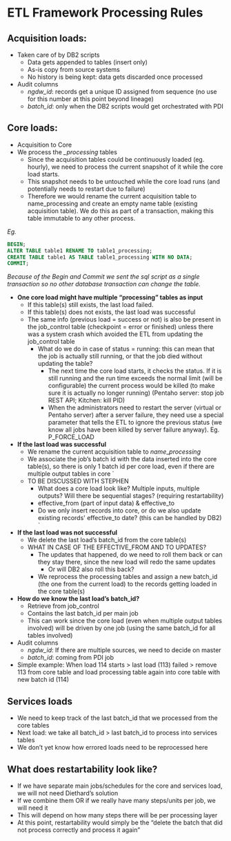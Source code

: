 # ETL Framework Processing Rules
## Acquisition loads: 
* Taken care of by DB2 scripts
	* Data gets appended to tables (insert only)
	* As-is copy from source systems
	* No history is being kept: data gets discarded once processed
* Audit columns
	* *ngdw_id*: records get a unique ID assigned from sequence (no use for this number at this point beyond lineage)
	* *batch_id*: only when the DB2 scripts would get orchestrated with PDI

## Core loads: 
* Acquisition to Core
* We process the *_processing* tables
	* Since the acquisition tables could be continuously loaded (eg. hourly), we need to process the current snapshot of it while the core load starts. 
	* This snapshot needs to be untouched while the core load runs (and potentially needs to restart due to failure)
	* Therefore we would rename the current acquisition table to name_processing and create an empty name table (existing acquisition table). We do this as part of a transaction, making this table immutable to any other process.

*Eg.*
```sql 
BEGIN;
ALTER TABLE table1 RENAME TO table1_processing;
CREATE TABLE table1 AS TABLE table1_processing WITH NO DATA;
COMMIT;
```
*Because of the Begin and Commit we sent the sql script as a single transaction so no other database transaction can change the table.*

* __One core load might have multiple “processing” tables as input__
	* If this table(s) still exists, the last load failed. 
	* If this table(s) does not exists, the last load was successful
	* The same info (previous load = success or not) is also be present in the job_control table (checkpoint = error or finished) unless there was a system crash which avoided the ETL from updating the job_control table
		* What do we do in case of status = running: this can mean that the job is actually still running, or that the job died without updating the table? 
			* The next time the core load starts, it checks the status. If it is still running and the run time exceeds the normal limit (will be configurable) the current process would be killed (to make sure it is actually no longer running) (Pentaho server: stop job REST API; Kitchen: kill PID)
			* When the administrators need to restart the server (virtual or Pentaho server) after a server failure, they need use a special parameter that tells the ETL to ignore the previous status (we know all jobs have been killed by server failure anyway). Eg. P_FORCE_LOAD
* __If the last load was successful__
	* We rename the current acquisition table to *name*_*processing*
	* We associate the job’s batch id with the data inserted into the core table(s), so there is only 1 batch id per core load, even if there are multiple output tables in core
	`
	* TO BE DISCUSSED WITH STEPHEN
		* What does a core load look like? Multiple inputs, multiple outputs? Will there be sequential stages? (requiring restartability)
		* effective_from (part of input data) & effective_to
		* Do we only insert records into core, or do we also update existing records' effective_to date? (this can be handled by DB2)
	`
* __If the last load was not successful__
	* We delete the last load’s batch_id from the core table(s)
	* WHAT IN CASE OF THE EFFECTIVE_FROM AND TO UPDATES?
		* The updates that happened, do we need to roll them back or can they stay there, since the new load will redo the same updates
			* Or will DB2 also roll this back?
		* We reprocess the processing tables and assign a new batch_id (the one from the current load) to the records getting loaded in the core table(s)
* __How do we know the last load’s batch_id?__
	* Retrieve from job_control
	* Contains the last batch_id per main job
	* This can work since the core load (even when multiple output tables involved) will be driven by one job (using the same batch_id for all tables involved)
* Audit columns
	* *ngdw_id*: If there are multiple sources, we need to decide on master
	* *batch_id*: coming from PDI job
* Simple example: When load 114 starts > last load (113) failed > remove 113 from core table and load processing table again into core table with new batch id (114)

## Services loads
* We need to keep track of the last batch_id that we processed from the core tables
* Next load: we take all batch_id > last batch_id to process into services tables
* We don’t yet know how errored loads need to be reprocessed here

## What does restartability look like?
* If we have separate main jobs/schedules for the core and services load, we will not need Diethard’s solution
* If we combine them OR if we really have many steps/units per job, we will need it
* This will depend on how many steps there will be per processing layer
* At this point, restartability would simply be the “delete the batch that did not process correctly and process it again”